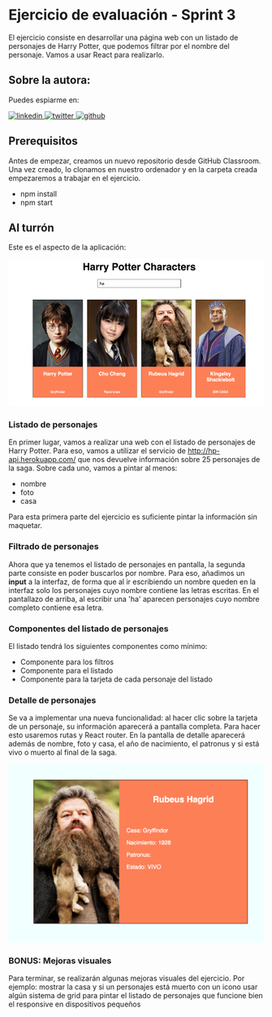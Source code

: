 # Ejercicio de evaluación - Sprint 3

El ejercicio consiste en desarrollar una página web con un listado de personajes de Harry Potter, que podemos
filtrar por el nombre del personaje. Vamos a usar React para realizarlo.

## Sobre la autora:

Puedes espiarme en:

<a href="https://www.linkedin.com/in/loretovaquerofontenla/">
  <img src="images/linkedin.svg" alt="linkedin">
</a>
<a href="https://twitter.com/">
  <img src="images/twitter.svg" alt="twitter">
</a>
<a href="https://github.com/VaqueroFontenla">
  <img src="images/github.svg" alt="github">
</a>

## Prerequisitos

Antes de empezar, creamos un nuevo repositorio desde GitHub Classroom. Una vez creado, lo
clonamos en nuestro ordenador y en la carpeta creada empezaremos a trabajar en el ejercicio.

- npm install
- npm start

## Al turrón

Este es el aspecto de la aplicación:

![Card](src/img/list.png)

### Listado de personajes

En primer lugar, vamos a realizar una web con el listado de personajes de Harry Potter. Para eso, vamos a
utilizar el servicio de http://hp-api.herokuapp.com/ que nos devuelve información sobre 25 personajes de la
saga. Sobre cada uno, vamos a pintar al menos:
- nombre
- foto
- casa

Para esta primera parte del ejercicio es suficiente pintar la información sin maquetar.

### Filtrado de personajes
Ahora que ya tenemos el listado de personajes en pantalla, la segunda parte consiste en poder buscarlos por
nombre. Para eso, añadimos un **input** a la interfaz, de forma que al ir escribiendo un nombre queden en la
interfaz solo los personajes cuyo nombre contiene las letras escritas. En el pantallazo de arriba, al escribir una
'ha' aparecen personajes cuyo nombre completo contiene esa letra.

### Componentes del listado de personajes
El listado tendrá los siguientes componentes como mínimo:
- Componente para los filtros
- Componente para el listado
- Componente para la tarjeta de cada personaje del listado

### Detalle de personajes
Se va a implementar una nueva funcionalidad: al hacer clic sobre la tarjeta de un personaje, su información
aparecerá a pantalla completa. Para hacer esto usaremos rutas y React router. En la pantalla de detalle
aparecerá además de nombre, foto y casa, el año de nacimiento, el patronus y si está vivo o muerto al final de
la saga.

![Card](src/img/card.png)

### BONUS: Mejoras visuales

Para terminar, se realizarán  algunas mejoras visuales del ejercicio. Por ejemplo:
mostrar la casa y si un personajes está muerto con un icono
usar algún sistema de grid para pintar el listado de personajes
que funcione bien el responsive en dispositivos pequeños

